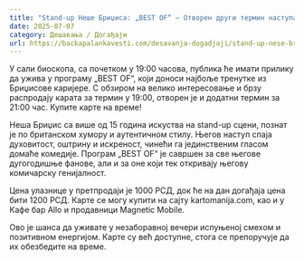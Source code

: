 ```yaml
---
title: "Stand-up Неше Бриџиса: „BEST OF“ – Отворен други термин наступа, први распродат"
date: 2025-07-07
category: Дешавања / Догађаји
url: https://backapalankavesti.com/desavanja-dogadjaji/stand-up-nese-bridzisa-best-of-u-backoj-palanci/
---
```


У сали биоскопа, са почетком у 19:00 часова, публика ће имати прилику да ужива у програму „BEST OF“, који доноси најбоље тренутке из Бриџисове каријере. С обзиром на велико интересовање и брзу распродају карата за термин у 19:00, отворен је и додатни термин за 21:00 час. Купите карте на време!

Неша Бриџис са више од 15 година искуства на stand-up сцени, познат је по британском хумору и аутентичном стилу. Његов наступ спаја духовитост, оштрину и искреност, чинећи га јединственим гласом домаће комедије. Програм „BEST OF“ је савршен за све његове дугогодишње фанове, али и за оне који тек откривају његову комичарску генијалност.

Цена улазнице у претпродаји је 1000 РСД, док ће на дан догађаја цена бити 1200 РСД. Карте се могу купити на сајту kartomanija.com, као и у Кафе бар Allo и продавници Magnetic Mobile.

Ово је шанса да уживате у незаборавној вечери испуњеној смехом и позитивном енергијом. Карте су већ доступне, стога се препоручује да их обезбедите на време.
